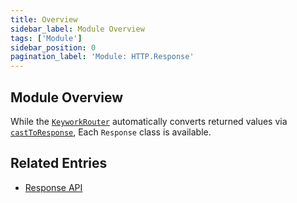 ```yaml
---
title: Overview
sidebar_label: Module Overview
tags: ['Module']
sidebar_position: 0
pagination_label: 'Module: HTTP.Response'
---
```


## Module Overview

While the [`KeyworkRouter`](/modules/router/worker/api/classes/KeyworkRouter) automatically
converts returned values via [`castToResponse`](modules/http/response/api/functions/castToResponse),
Each `Response` class is available.

## Related Entries

- [Response API](/modules/http/response/api/)
